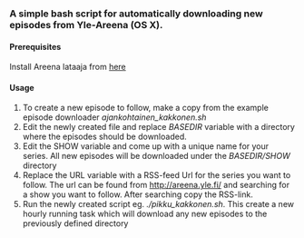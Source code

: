### A simple bash script for automatically downloading new episodes from Yle-Areena (OS X).

#### Prerequisites

Install Areena lataaja from [here](http://users.tkk.fi/spotinka/areena/Areena-lataaja_10.8.dmg)

#### Usage

1. To create a new episode to follow, make a copy from the example episode downloader _ajankohtainen_kakkonen.sh_
2. Edit the newly created file and replace _BASEDIR_ variable with a directory where the episodes should be downloaded.
3. Edit the SHOW variable and come up with a unique name for your series. All new episodes will be downloaded under the _BASEDIR/SHOW_ directory
4. Replace the URL variable with a RSS-feed Url for the series you want to follow. The url can be found from http://areena.yle.fi/ and searching for a show you want to follow. After searching copy the RSS-link.
5. Run the newly created script eg. _./pikku_kakkonen.sh_. This create a new hourly running task which will download any new episodes to the previously defined directory

